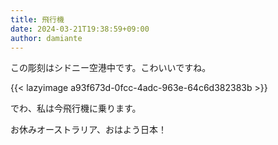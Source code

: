 ```yaml
---
title: 飛行機
date: 2024-03-21T19:38:59+09:00
author: damiante
---
```

この彫刻はシドニー空港中です。こわいいですね。

{{< lazyimage a93f673d-0fcc-4adc-963e-64c6d382383b >}}



でわ、私は今飛行機に乗ります。

お休みオーストラリア、おはよう日本！
